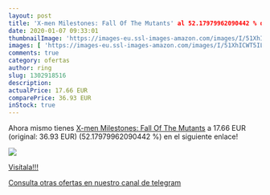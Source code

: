 ```yaml
---
layout: post
title: 'X-men Milestones: Fall Of The Mutants' al 52.17979962090442 % de descuento
date: 2020-01-07 09:33:01
thumbnailImage: 'https://images-eu.ssl-images-amazon.com/images/I/51XhICWT5IL._SL200_.jpg'
images: [ 'https://images-eu.ssl-images-amazon.com/images/I/51XhICWT5IL._SL200_.jpg' ]
comments: true
category: ofertas
author: ring
slug: 1302918516
description:
actualPrice: 17.66 EUR
comparePrice: 36.93 EUR
inStock: true
---
```


Ahora mismo tienes [X-men Milestones: Fall Of The Mutants](https://www.amazon.com/dp/1302918516/?tag=redken08-20) a 17.66 EUR (original: 36.93 EUR) (52.17979962090442 %) en el siguiente enlace!

[![](https://images-eu.ssl-images-amazon.com/images/I/51XhICWT5IL._SL200_.jpg)](https://www.amazon.com/dp/1302918516/?tag=redken08-20)

[Visítala!!!](https://www.amazon.com/dp/1302918516/?tag=redken08-20)

[Consulta otras ofertas en nuestro canal de telegram](https://t.me/s/ofertas25)
